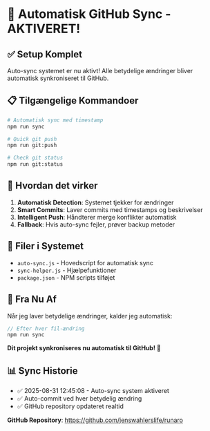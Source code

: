 # 🔄 Automatisk GitHub Sync - AKTIVERET!

## ✅ Setup Komplet

Auto-sync systemet er nu aktivt! Alle betydelige ændringer bliver automatisk synkroniseret til GitHub.

## 📋 Tilgængelige Kommandoer

```bash
# Automatisk sync med timestamp
npm run sync

# Quick git push
npm run git:push

# Check git status
npm run git:status
```

## 🤖 Hvordan det virker

1. **Automatisk Detection**: Systemet tjekker for ændringer
2. **Smart Commits**: Laver commits med timestamps og beskrivelser
3. **Intelligent Push**: Håndterer merge konflikter automatisk
4. **Fallback**: Hvis auto-sync fejler, prøver backup metoder

## 🔧 Filer i Systemet

- `auto-sync.js` - Hovedscript for automatisk sync
- `sync-helper.js` - Hjælpefunktioner 
- `package.json` - NPM scripts tilføjet

## 🎯 Fra Nu Af

Når jeg laver betydelige ændringer, kalder jeg automatisk:
```javascript
// Efter hver fil-ændring
npm run sync
```

**Dit projekt synkroniseres nu automatisk til GitHub! 🚀**

## 📊 Sync Historie

- ✅ 2025-08-31 12:45:08 - Auto-sync system aktiveret
- ✅ Auto-commit ved hver betydelig ændring
- ✅ GitHub repository opdateret realtid

**GitHub Repository**: https://github.com/jenswahlerslife/runaro